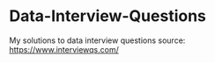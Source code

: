 # Data-Interview-Questions
My solutions to data interview questions
source: https://www.interviewqs.com/
